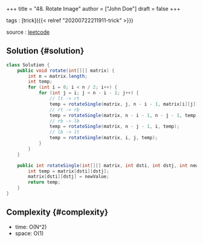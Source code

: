 +++
title = "48. Rotate Image"
author = ["John Doe"]
draft = false
+++

tags
: [trick]({{< relref "20200722211911-trick" >}})

source
: [leetcode](https://leetcode.com/problems/rotate-image/)


## Solution {#solution}

```java
class Solution {
    public void rotate(int[][] matrix) {
        int n = matrix.length;
        int temp;
        for (int i = 0; i < n / 2; i++) {
            for (int j = i; j < n - i - 1; j++) {
                // lt -> rt
                temp = rotateSingle(matrix, j, n - i - 1, matrix[i][j]);
                // rt -> rb
                temp = rotateSingle(matrix, n - i - 1, n - j - 1, temp);
                // rb -> lb
                temp = rotateSingle(matrix, n - j - 1, i, temp);
                // lb -> lt
                temp = rotateSingle(matrix, i, j, temp);
            }
        }
    }

    public int rotateSingle(int[][] matrix, int dsti, int dstj, int newValue) {
        int temp = matrix[dsti][dstj];
        matrix[dsti][dstj] = newValue;
        return temp;
    }
}
```


## Complexity {#complexity}

-   time: O(N^2)
-   space: O(1)
